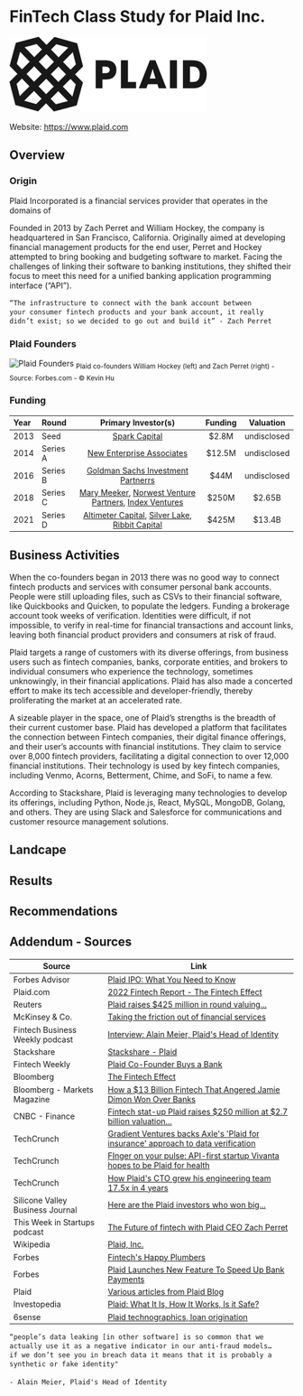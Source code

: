 # FinTech Class Study for Plaid Inc.

![test](images/350px-Plaid_logo.png)

Website: <https://www.plaid.com>

## Overview

### Origin

Plaid Incorporated is a financial services provider that operates in the domains of 

Founded in 2013 by Zach Perret and William Hockey, the company is headquartered in San Francisco, California. Originally aimed at developing financial management products for the end user, Perret and Hockey attempted to bring booking and budgeting software to market. Facing the challenges of linking their software to banking institutions, they shifted their focus to meet this need for a unified banking application programming interface (“API”).

```
“The infrastructure to connect with the bank account between
your consumer fintech products and your bank account, it really
didn’t exist; so we decided to go out and build it” - Zach Perret
```

### Plaid Founders
![Plaid Founders](https://imageio.forbes.com/specials-images/imageserve/606cc07c057d1b6bbe16ce7a/Plaid-cofounders-William-Hockey-and-Zach-Perret/0x0.jpg?format=jpg&width=1440)
<sub>Plaid co-founders William Hockey (left) and Zach Perret (right) - Source: Forbes.com - © Kevin Hu</sub>



### Funding

| Year  | Round | Primary Investor(s) | Funding | Valuation |
| :------------- | :------------- | :-------------: | :-------------: | :-------------: |
|2013 | Seed| [Spark Capital](https://www.sparkcapital.com/)| $2.8M| undisclosed|
|2014 | Series A| [New Enterprise Associates](https://www.nea.com/)| $12.5M| undisclosed|
|2016 | Series B| [Goldman Sachs Investment Partnerrs](https://growth.gs.com/homepage)| $44M| undisclosed|
|2018 | Series C| [Mary Meeker](https://www.bondcap.com/partners/mary-meeker/), [Norwest Venture Partners](https://www.nvp.com/), [Index Ventures](https://www.indexventures.com/)| $250M| $2.65B|
|2021 | Series D| [Altimeter Capital](https://www.altimeter.com/home), [Silver Lake](https://www.silverlake.com/), [Ribbit Capital](https://ribbitcap.com/)| $425M| $13.4B|




## Business Activities

When the co-founders began in 2013 there was no good way to connect fintech products and services with consumer personal bank accounts. People were still uploading files, such as CSVs to their financial software, like Quickbooks and Quicken, to populate the ledgers. Funding a brokerage account took weeks of verification. Identities were difficult, if not impossible, to verify in real-time for financial transactions and account links, leaving both financial product providers and consumers at risk of fraud.

Plaid targets a range of customers with its diverse offerings, from business users such as fintech companies, banks, corporate entities, and brokers to individual consumers who experience the technology, sometimes unknowingly, in their financial applications. Plaid has also made a concerted effort to make its tech accessible and developer-friendly, thereby proliferating the market at an accelerated rate.

A sizeable player in the space, one of Plaid’s strengths is the breadth of their current customer base. Plaid has developed a platform that facilitates the connection between Fintech companies, their digital finance offerings, and their user’s accounts with financial institutions. They claim to service over 8,000 fintech providers, facilitating a digital connection to over 12,000 financial institutions. Their technology is used by key fintech companies, including Venmo, Acorns, Betterment, Chime, and SoFi, to name a few. 

According to Stackshare, Plaid is leveraging many technologies to develop its offerings, including Python, Node.js, React, MySQL, MongoDB, Golang, and others. They are using Slack and Salesforce for communications and customer resource management solutions. 


## Landcape

## Results

## Recommendations

## Addendum - Sources

| Source  | Link |
| ------------- | ------------- |
| Forbes Advisor  |[Plaid IPO: What You Need to Know](https://www.forbes.com/advisor/investing/plaid-ipo/#:~:text=Plaid's%20business%20jumped%20by%2060,was%20going%20to%20the%20moon)  |
| Plaid.com  | [2022 Fintech Report - The Fintech Effect](https://assets.ctfassets.net/ss5kfr270og3/VaCGExAZmB8BOcPEZnUUk/5f707ad491b1112b33b9a23f0a014f27/the-fintech-effect-2022.pdf?form=2008)  |
| Reuters  | [Plaid raises $425 million in round valuing...](https://www.reuters.com/article/us-plaid-funding-idUSKBN2BU1ID)  |
| McKinsey & Co.  | [Taking the friction out of financial services](https://www.mckinsey.com/industries/financial-services/our-insights/taking-the-friction-out-of-financial-services-a-conversation-with-plaid-coo-eric-sager)  |
| Fintech Business Weekly podcast  | [Interview: Alain Meier, Plaid's Head of Identity](https://fintechbusinessweekly.substack.com/p/interview-alain-meier-plaids-head)  |
| Stackshare  | [Stackshare - Plaid](https://stackshare.io/plaid/plaid)  |
| Fintech Weekly  | [Plaid Co-Founder Buys a Bank](https://fintechbusinessweekly.substack.com/p/plaid-co-founder-buys-a-bank-goldman)  |
| Bloomberg  | [The Fintech Effect](link)  |
| Bloomberg - Markets Magazine  | [How a $13 Billion Fintech That Angered Jamie Dimon Won Over Banks](https://www.bloomberg.com/news/features/2023-05-31/plaid-scared-jamie-dimon-but-fintech-behind-venmo-and-robinhood-won-him-over)  |
| CNBC - Finance  | [Fintech stat-up Plaid raises $250 million at $2.7 billion valuation...](https://www.cnbc.com/2018/12/11/plaids-250-million-funding-round-propels-it-to-2point7-billion-valuation.html)  |
| TechCrunch  | [Gradient Ventures backs Axle's 'Plaid for insurance' approach to data verification](https://techcrunch.com/2023/04/10/gradient-ventures-axle-plaid-insurance-verification/)  |
| TechCrunch  | [FInger on your pulse: API-first startup Vivanta hopes to be Plaid for health](https://techcrunch.com/2022/06/21/finger-on-your-pulse-api-first-startup-vivanta-hopes-to-be-plaid-for-health/)  |
| TechCrunch  | [How Plaid's CTO grew his engineering team 17.5x in 4 years](https://techcrunch.com/2022/03/28/how-plaids-cto-grew-his-engineering-team-17-5x-in-4-years/)  |
| Silicone Valley Business Journal  | [Here are the Plaid investors who won big...](https://www.bizjournals.com/sanjose/news/2020/01/14/plaid-visa-acquisition-vc-return-nea-spark-kleiner.html)  |
| This Week in Startups podcast  | [The Future of fintech with Plaid CEO Zach Perret](https://podcasts.apple.com/us/podcast/the-future-of-fintech-with-plaid-ceo-zach-perret-e1818/id315114957?i=1000629464564)  |
| Wikipedia  | [Plaid, Inc.](https://en.m.wikipedia.org/wiki/Plaid_Inc.)  |
| Forbes  | [Fintech's Happy Plumbers](https://www.forbes.com/plaid-fintech/#3b5db98f67f9)  |
| Forbes  | [Plaid Launches New Feature To Speed Up Bank Payments](https://www.forbes.com/sites/emilymason/2023/04/13/plaid-launches-new-feature-to-speed-up-bank-payments/?sh=6713fe164e2b)  |
| Plaid  | [Various articles from Plaid Blog](https://plaid.com/blog/)  |
| Investopedia  | [Plaid: What It Is, How It Works, Is it Safe?](link)  |
| 6sense  | [Plaid technographics, loan origination](https://6sense.com/tech/loan-origination/plaid-market-share)  |

```text
“people’s data leaking [in other software] is so common that we
actually use it as a negative indicator in our anti-fraud models…
if we don’t see you in breach data it means that it is probably a
synthetic or fake identity"

- Alain Meier, Plaid's Head of Identity
```